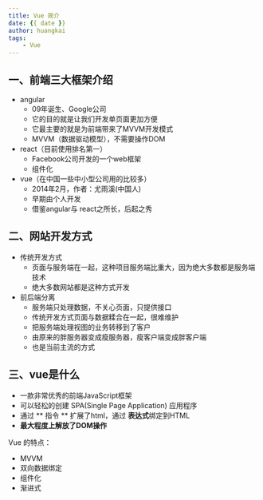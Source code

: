 ```yaml
---
title: Vue 简介
date: {{ date }}
author: huangkai
tags:
    - Vue
---
```


## 一、前端三大框架介绍 ##
- angular
	- 09年诞生、Google公司
	- 它的目的就是让我们开发单页面更加方便
	- 它最主要的就是为前端带来了MVVM开发模式
	- MVVM（数据驱动模型），不需要操作DOM
- react（目前使用排名第一）
	- Facebook公司开发的一个web框架
	- 组件化
- vue（在中国一些中小型公司用的比较多）
	- 2014年2月，作者：尤雨溪(中国人)
	- 早期由个人开发
	- 借鉴angular与 react之所长，后起之秀

## 二、网站开发方式 ##
- 传统开发方式
	- 页面与服务端在一起，这种项目服务端比重大，因为绝大多数都是服务端技术
	- 绝大多数网站都是这种方式开发
- 前后端分离
	- 服务端只处理数据，不关心页面，只提供接口
	- 传统开发方式页面与数据糅合在一起，很难维护
	- 把服务端处理视图的业务转移到了客户
	- 由原来的胖服务器变成瘦服务器，瘦客户端变成胖客户端
	- 也是当前主流的方式

## 三、vue是什么 ##
- 一款非常优秀的前端JavaScript框架
- 可以轻松的创建 SPA(Single Page Application) 应用程序
- 通过 ** 指令 ** 扩展了html，通过 **表达式**绑定到HTML
- **最大程度上解放了DOM操作**

Vue 的特点：
- MVVM
- 双向数据绑定
- 组件化
- 渐进式

